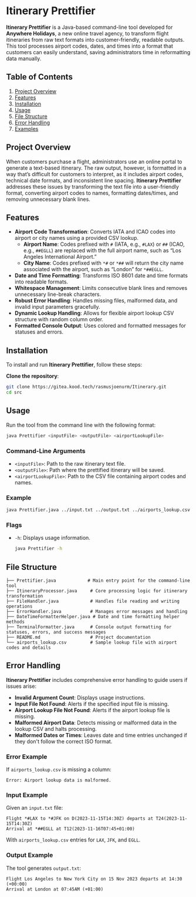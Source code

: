 
# Itinerary Prettifier

**Itinerary Prettifier** is a Java-based command-line tool developed for **Anywhere Holidays**, a new online travel agency, to 
transform flight itineraries from raw text formats into customer-friendly, readable outputs. This tool processes airport codes, 
dates, and times into a format that customers can easily understand, saving administrators time in reformatting data manually.

## Table of Contents

1. [Project Overview](#project-overview)
2. [Features](#features)
3. [Installation](#installation)
4. [Usage](#usage)
5. [File Structure](#file-structure)
6. [Error Handling](#error-handling)
7. [Examples](#examples)

## Project Overview

When customers purchase a flight, administrators use an online portal to generate a text-based itinerary. The raw output, 
however, is formatted in a way that’s difficult for customers to interpret, as it includes airport codes, technical date 
formats, and inconsistent line spacing. **Itinerary Prettifier** addresses these issues by transforming the text file into 
a user-friendly format, converting airport codes to names, formatting dates/times, and removing unnecessary blank lines.

## Features

- **Airport Code Transformation**: Converts IATA and ICAO codes into airport or city names using a provided CSV lookup.
  - **Airport Name**: Codes prefixed with `#` (IATA, e.g., `#LAX`) or `##` (ICAO, e.g., `##EGLL`) are replaced with the full airport name, such as “Los Angeles International Airport.”
  - **City Name**: Codes prefixed with `*#` or `*##` will return the city name associated with the airport, such as “London” for `*##EGLL`.
- **Date and Time Formatting**: Transforms ISO 8601 date and time formats into readable formats.
- **Whitespace Management**: Limits consecutive blank lines and removes unnecessary line-break characters.
- **Robust Error Handling**: Handles missing files, malformed data, and invalid input parameters gracefully.
- **Dynamic Lookup Handling**: Allows for flexible airport lookup CSV structure with random column order.
- **Formatted Console Output**: Uses colored and formatted messages for statuses and errors.

## Installation

To install and run **Itinerary Prettifier**, follow these steps:

**Clone the repository**:
   ```bash
   git clone https://gitea.kood.tech/rasmusjoenurm/Itinerary.git
   cd src
   ```

## Usage

Run the tool from the command line with the following format:

```bash
java Prettifier <inputFile> <outputFile> <airportLookupFile>
```

### Command-Line Arguments

- `<inputFile>`: Path to the raw itinerary text file.
- `<outputFile>`: Path where the prettified itinerary will be saved.
- `<airportLookupFile>`: Path to the CSV file containing airport codes and names.

### Example

```bash
java Prettifier.java ../input.txt ../output.txt ../airports_lookup.csv
```

### Flags

- `-h`: Displays usage information.
  ```bash
  java Prettifier -h
  ```

## File Structure

```
├── Prettifier.java            # Main entry point for the command-line tool
├── ItineraryProcessor.java     # Core processing logic for itinerary transformation
├── FileHandler.java            # Handles file reading and writing operations
├── ErrorHandler.java           # Manages error messages and handling
├── DateTimeFormatterHelper.java # Date and time formatting helper methods
├── TerminalFormatter.java      # Console output formatting for statuses, errors, and success messages
├── README.md                   # Project documentation
└── airports_lookup.csv         # Sample lookup file with airport codes and details
```

## Error Handling

**Itinerary Prettifier** includes comprehensive error handling to guide users if issues arise:

- **Invalid Argument Count**: Displays usage instructions.
- **Input File Not Found**: Alerts if the specified input file is missing.
- **Airport Lookup File Not Found**: Alerts if the airport lookup file is missing.
- **Malformed Airport Data**: Detects missing or malformed data in the lookup CSV and halts processing.
- **Malformed Dates or Times**: Leaves date and time entries unchanged if they don't follow the correct ISO format.

### Error Example

If `airports_lookup.csv` is missing a column:

```
Error: Airport lookup data is malformed.
```

### Input Example

Given an `input.txt` file:

```
Flight *#LAX to *#JFK on D(2023-11-15T14:30Z) departs at T24(2023-11-15T14:30Z)
Arrival at *##EGLL at T12(2023-11-16T07:45+01:00)
```

With `airports_lookup.csv` entries for `LAX`, `JFK`, and `EGLL`.

### Output Example

The tool generates `output.txt`:

```
Flight Los Angeles to New York City on 15 Nov 2023 departs at 14:30 (+00:00)
Arrival at London at 07:45AM (+01:00)
```
